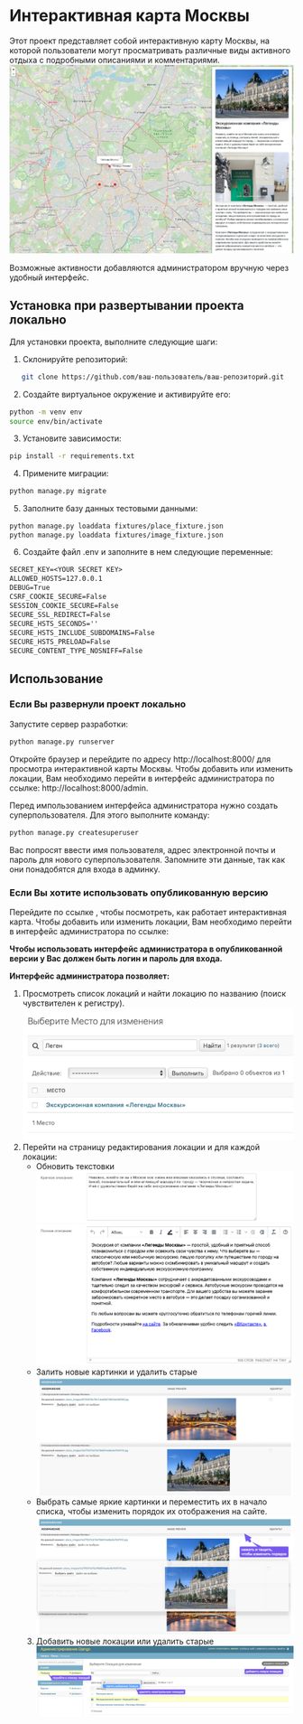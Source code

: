 # Интерактивная карта Москвы

Этот проект представляет собой интерактивную карту Москвы, на которой пользователи могут просматривать различные виды
активного отдыха с подробными описаниями и комментариями. 
![img.png](readme_images/img_7.png)

Возможные активности добавляются администратором вручную через удобный интерфейс.

## Установка при развертывании проекта локально

Для установки проекта, выполните следующие шаги:

1. Склонируйте репозиторий:
```bash
   git clone https://github.com/ваш-пользователь/ваш-репозиторий.git
```
2. Создайте виртуальное окружение и активируйте его:
```bash
python -m venv env
source env/bin/activate
```
3. Установите зависимости:
```bash
pip install -r requirements.txt
```
4. Примените миграции:
```bash
python manage.py migrate
```
5. Заполните базу данных тестовыми данными:
```
python manage.py loaddata fixtures/place_fixture.json
python manage.py loaddata fixtures/image_fixture.json
```
6. Создайте файл .env и заполните в нем следующие переменные:
```
SECRET_KEY=<YOUR SECRET KEY>
ALLOWED_HOSTS=127.0.0.1
DEBUG=True
CSRF_COOKIE_SECURE=False
SESSION_COOKIE_SECURE=False
SECURE_SSL_REDIRECT=False
SECURE_HSTS_SECONDS=''
SECURE_HSTS_INCLUDE_SUBDOMAINS=False
SECURE_HSTS_PRELOAD=False
SECURE_CONTENT_TYPE_NOSNIFF=False
```

## Использование

### Если Вы развернули проект локально

Запустите сервер разработки:
```bash
python manage.py runserver
```
Откройте браузер и перейдите по адресу http://localhost:8000/ для просмотра интерактивной карты Москвы.
Чтобы добавить или изменить локации, 
Вам необходимо перейти в интерфейс администратора по ссылке: http://localhost:8000/admin.

Перед импользованием интерфейса администратора нужно создать суперпользователя. Для этого выполните команду:
```bash
python manage.py createsuperuser
```
Вас попросят ввести имя пользователя, адрес электронной почты и пароль для нового суперпользователя.
Запомните эти данные, так как они понадобятся для входа в админку.

### Если Вы хотите использовать опубликованную версию

Перейдите по ссылке , чтобы посмотреть, как работает интерактивная карта.
Чтобы добавить или изменить локации, Вам необходимо перейти в интерфейс администратора по ссылке:

**Чтобы использовать интерфейс администратора в опубликованной версии у Вас должен быть логин и пароль для входа.**

**Интерфейс администратора позволяет:**

1. Просмотреть список локаций и найти локацию по названию (поиск чувствителен к регистру).
    ![img_1.png](readme_images/img_1.png)
2. Перейти на страницу редактирования локации и для каждой локации:
   - Обновить текстовки
   ![img_2.png](readme_images/img_2.png)
   - Залить новые картинки и удалить старые
   ![img_3.png](readme_images/img_3.png)
   - Выбрать самые яркие картинки и переместить их в начало списка, чтобы изменить порядок их отображения на сайте.
   ![img_5.png](readme_images/img_5.png)
   3. Добавить новые локации или удалить старые
   ![img6.png](readme_images/img_6.png)